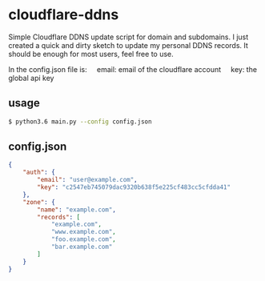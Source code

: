# cloudflare-ddns
Simple Cloudflare DDNS update script for domain and subdomains.
I just created a quick and dirty sketch to update my personal DDNS records. It should be enough for most users, feel free to use.


In the config.json file is:
&nbsp;&nbsp;&nbsp;&nbsp;email: email of the cloudflare account
&nbsp;&nbsp;&nbsp;&nbsp;key: the global api key

## usage

```bash
$ python3.6 main.py --config config.json
```

## config.json

```json
{
    "auth": {
        "email": "user@example.com",
        "key": "c2547eb745079dac9320b638f5e225cf483cc5cfdda41"
    },
    "zone": {
        "name": "example.com",
        "records": [
            "example.com",
            "www.example.com",
            "foo.example.com",
            "bar.example.com"
        ]
    }
}
```
